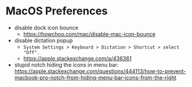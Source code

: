 # MacOS Preferences
* disable dock icon bounce
  * https://howchoo.com/mac/disable-mac-icon-bounce
* disable dictation popup
  * `System Settings > Keyboard > Dictation > Shortcut > select "Off".`
  * https://apple.stackexchange.com/a/436361
* stupid notch hiding the icons in menu bar: https://apple.stackexchange.com/questions/444113/how-to-prevent-macbook-pro-notch-from-hiding-menu-bar-icons-from-the-right

